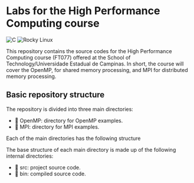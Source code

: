 # Labs for the High Performance Computing course
![C](https://img.shields.io/badge/c-%2300599C.svg?style=for-the-badge&logo=c&logoColor=white)
![Rocky Linux](https://img.shields.io/badge/-Rocky%20Linux-%2310B981?style=for-the-badge&logo=rockylinux&logoColor=white)

This repository contains the source codes for the High Performance Computing course (FT077) offered at the School of Technology/Universidade Estadual de Campinas.
In short, the course will cover the OpenMP, for shared memory processing, and MPI for distributed memory processing.


## Basic repository structure
The repository is divided into three main directories:
- :file_folder: OpenMP: directory for OpenMP examples.
- :file_folder: MPI: directory for MPI examples.

Each of the main directories has the following structure

The base structure of each main directory is made up of the following internal directories:
- :file_folder: src: project source code.
- :file_folder: bin: compiled source code.


